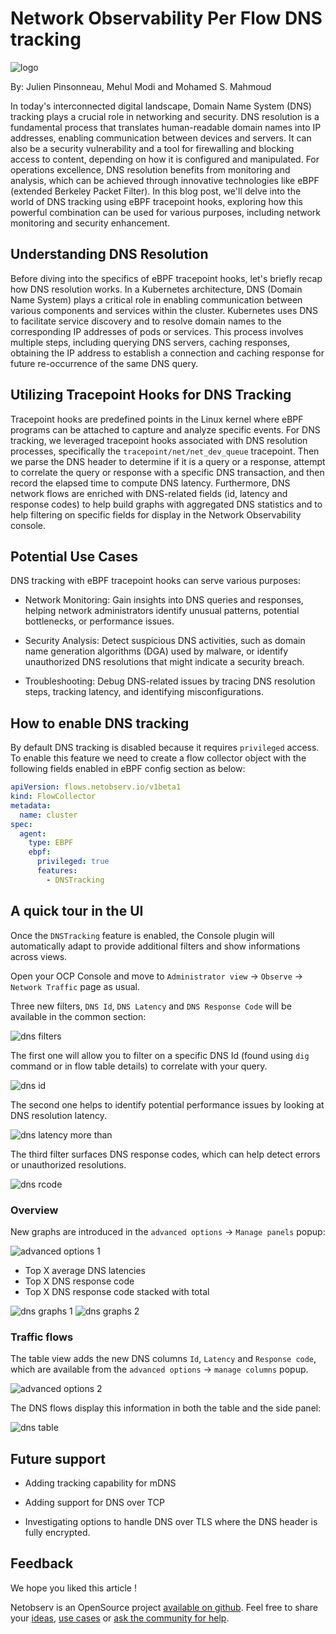 # Network Observability Per Flow DNS tracking

![logo](./images/dns_tracking_logo.png)

By: Julien Pinsonneau, Mehul Modi and Mohamed S. Mahmoud

In today's interconnected digital landscape, Domain Name System (DNS) tracking
plays a crucial role in networking and security. DNS resolution is a fundamental
process that translates human-readable domain names into IP addresses, enabling
communication between devices and servers. It can also be a security vulnerability
and a tool for firewalling and blocking access to content, depending on how it is
configured and manipulated. For operations excellence, DNS
resolution benefits from monitoring and analysis, which can be achieved through
innovative technologies like eBPF (extended Berkeley Packet Filter). In this
blog post, we'll delve into the world of DNS tracking using eBPF tracepoint
hooks, exploring how this powerful combination can be used for various purposes,
including network monitoring and security enhancement.

## Understanding DNS Resolution

Before diving into the specifics of eBPF tracepoint hooks, let's briefly recap
how DNS resolution works. In a Kubernetes architecture, DNS (Domain Name System)
plays a critical role in enabling communication between various components and
services within the cluster.
Kubernetes uses DNS to facilitate service discovery and to resolve domain names
to the corresponding IP addresses of pods or services.
This process involves multiple steps, including querying DNS
servers, caching responses, obtaining the IP address to establish a connection
and caching response for future re-occurrence of the same DNS query.

## Utilizing Tracepoint Hooks for DNS Tracking

Tracepoint hooks are predefined points in the Linux kernel where eBPF programs
can be attached to capture and analyze specific events. For DNS tracking, we
leveraged tracepoint hooks associated with DNS resolution processes,
specifically the `tracepoint/net/net_dev_queue` tracepoint. Then we parse the
DNS header to determine if it is a query or a response, attempt to correlate the
query or response with a specific DNS transaction, and then record the elapsed time
to compute DNS latency. Furthermore, DNS network flows are enriched with DNS-related
fields (id, latency and response codes) to help build graphs
with aggregated DNS statistics and to help filtering on specific fields for display
in the Network Observability console.

## Potential Use Cases

DNS tracking with eBPF tracepoint hooks can serve various purposes:

- Network Monitoring: Gain insights into DNS queries and responses, helping
  network administrators identify unusual patterns, potential bottlenecks, or
  performance issues.

- Security Analysis: Detect suspicious DNS activities, such as domain name
  generation algorithms (DGA) used by malware, or identify unauthorized DNS
  resolutions that might indicate a security breach.

- Troubleshooting: Debug DNS-related issues by tracing DNS resolution steps,
  tracking latency, and identifying misconfigurations.

## How to enable DNS tracking

By default DNS tracking is disabled because it requires `privileged` access. To
enable this feature we need to create a flow collector object with the following
fields enabled in eBPF config section as below:

```yaml
apiVersion: flows.netobserv.io/v1beta1
kind: FlowCollector
metadata:
  name: cluster
spec:
  agent:
    type: EBPF
    ebpf:
      privileged: true
      features:
        - DNSTracking
```

## A quick tour in the UI

Once the `DNSTracking` feature is enabled, the Console plugin will automatically
adapt to provide additional filters and show informations across views.

Open your OCP Console and move to `Administrator view` -> `Observe` ->
`Network Traffic` page as usual.

Three new filters, `DNS Id`, `DNS Latency` and `DNS Response Code` will be
available in the common section:

![dns filters](./images/dns_filters.png)

The first one will allow you to filter on a specific DNS Id (found using `dig`
command or in flow table details) to correlate with your query.

![dns id](./images/dns_id.png)

The second one helps to identify potential performance issues by looking at DNS
resolution latency.

![dns latency more than](./images/dns_latency_more_than.png)

The third filter surfaces DNS response codes, which can help detect errors or
unauthorized resolutions.

![dns rcode](./images/dns_response_code.png)

### Overview

New graphs are introduced in the `advanced options` -> `Manage panels` popup:

![advanced options 1](./images/advanced_options1.png)

- Top X average DNS latencies
- Top X DNS response code
- Top X DNS response code stacked with total

![dns graphs 1](./images/dns_graphs1.png)
![dns graphs 2](./images/dns_graphs2.png)

### Traffic flows

The table view adds the new DNS columns `Id`, `Latency` and `Response code`,
which are available from the `advanced options` -> `manage columns` popup.

![advanced options 2](./images/advanced_options2.png)

The DNS flows display this information in both the table and the side panel:

![dns table](./images/dns_table.png)

## Future support

- Adding tracking capability for mDNS

- Adding support for DNS over TCP

- Investigating options to handle DNS over TLS where the DNS header is fully
  encrypted.

## Feedback

We hope you liked this article !

Netobserv is an OpenSource project [available on github](https://github.com/netobserv).
Feel free to share your [ideas](https://github.com/netobserv/network-observability-operator/discussions/categories/ideas), [use cases](https://github.com/netobserv/network-observability-operator/discussions/categories/show-and-tell) or [ask the community for help](https://github.com/netobserv/network-observability-operator/discussions/categories/q-a).
